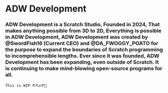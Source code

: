 # ADW Development
### ADW Development is a Scratch Studio, Founded in 2024, That makes anything possible from 3D to 2D, Everything is possible in ADW Development, ADW Development was created by @SwordFish16 (Current CEO) and @DA_FWOGGY_POATO for the purpose to expand the boundaries of Scratch programming to incomprehensible lengths. Ever since it was founded, ADW Development has been expanding, even outside of Scratch. It is continuing to make mind-blowing open-source programs for all.
`This is WIP ⛏️⛏️⚒️🪧🪮`
